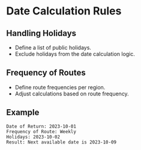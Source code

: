# Date Calculation Rules

## Handling Holidays
- Define a list of public holidays.
- Exclude holidays from the date calculation logic.

## Frequency of Routes
- Define route frequencies per region.
- Adjust calculations based on route frequency.

## Example
```
Date of Return: 2023-10-01
Frequency of Route: Weekly
Holidays: 2023-10-02
Result: Next available date is 2023-10-09
```
